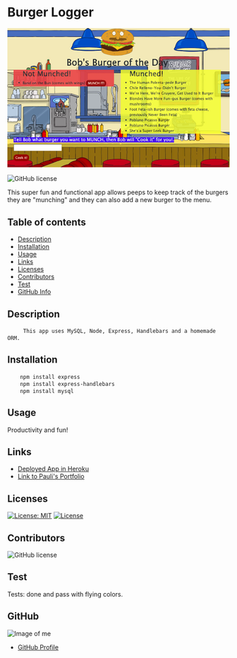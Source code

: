 # **Burger Logger**
![](public/assets/img/cool.png)

![GitHub license](https://img.shields.io/badge/Made%20by-%40paulinalo22-blue)


This super fun and functional app allows peeps to keep track of the burgers they are "munching" and they can also add a new burger to the menu. 


## Table of contents

- [Description](#Description)
- [Installation](#Installation)
- [Usage](#Usage)
- [Links](#Links) 
- [Licenses](#Licenses)
- [Contributors](#Contributors)
- [Test](#Test)
- [GitHub Info](#GitHub) 


## Description
         This app uses MySQL, Node, Express, Handlebars and a homemade ORM. 

## Installation

        npm install express
        npm install express-handlebars
        npm install mysql

## Usage

Productivity and fun!

## Links

- [Deployed App in Heroku](https://floating-falls-01477.herokuapp.com/)
- [Link to Pauli's Portfolio](https://paulinalo22.github.io/new_improved_portfolio/)

## Licenses

[![License: MIT](https://img.shields.io/badge/License-MIT-yellow.svg)](https://opensource.org/licenses/MIT)
[![License](https://img.shields.io/badge/License-Apache%202.0-blue.svg)](https://opensource.org/licenses/Apache-2.0)

## Contributors

![GitHub license](https://img.shields.io/badge/Made%20by-%40paulinalo22-blue)

## Test

Tests: done and pass with flying colors.

## GitHub

![Image of me](https://avatars0.githubusercontent.com/u/62158203?v=4)
- [GitHub Profile](https://github.com/paulinalo22)


